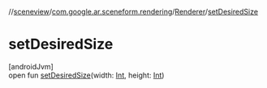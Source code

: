 //[sceneview](../../../index.md)/[com.google.ar.sceneform.rendering](../index.md)/[Renderer](index.md)/[setDesiredSize](set-desired-size.md)

# setDesiredSize

[androidJvm]\
open fun [setDesiredSize](set-desired-size.md)(width: [Int](https://kotlinlang.org/api/latest/jvm/stdlib/kotlin/-int/index.html), height: [Int](https://kotlinlang.org/api/latest/jvm/stdlib/kotlin/-int/index.html))

